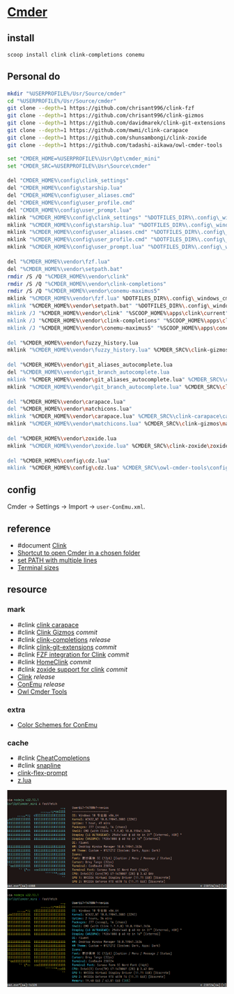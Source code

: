 # [Cmder](https://cmder.app/)

## install

```sh
scoop install clink clink-completions conemu
```

## Personal do

```sh
mkdir "%USERPROFILE%/Usr/Source/cmder"
cd "%USERPROFILE%/Usr/Source/cmder"
git clone --depth=1 https://github.com/chrisant996/clink-fzf
git clone --depth=1 https://github.com/chrisant996/clink-gizmos
git clone --depth=1 https://github.com/davidmarek/clink-git-extensions
git clone --depth=1 https://github.com/mwmi/clink-carapace
git clone --depth=1 https://github.com/shunsambongi/clink-zoxide
git clone --depth=1 https://github.com/tadashi-aikawa/owl-cmder-tools
```

```sh
set "CMDER_HOME=%USERPROFILE%\Usr\Opt\cmder_mini"
set "CMDER_SRC=%USERPROFILE%\Usr\Source\cmder"

del "CMDER_HOME%\config\clink_settings"
del "CMDER_HOME%\config\starship.lua"
del "CMDER_HOME%\config\user_aliases.cmd"
del "CMDER_HOME%\config\user_profile.cmd"
del "CMDER_HOME%\config\user_prompt.lua"
mklink "%CMDER_HOME%\config\clink_settings" "%DOTFILES_DIR%\.config\_windows_cmder\config\clink_settings"
mklink "%CMDER_HOME%\config\starship.lua" "%DOTFILES_DIR%\.config\_windows_cmder\config\starship.lua"
mklink "%CMDER_HOME%\config\user_aliases.cmd" "%DOTFILES_DIR%\.config\_windows_cmder\config\user_aliases.cmd"
mklink "%CMDER_HOME%\config\user_profile.cmd" "%DOTFILES_DIR%\.config\_windows_cmder\config\user_profile.cmd"
mklink "%CMDER_HOME%\config\user_prompt.lua" "%DOTFILES_DIR%\.config\_windows_cmder\config\user_prompt.lua"

del "%CMDER_HOME%\vendor\fzf.lua"
del "%CMDER_HOME%\vendor\setpath.bat"
rmdir /S /Q "%CMDER_HOME%\vendor\clink"
rmdir /S /Q "%CMDER_HOME%\vendor\clink-completions"
rmdir /S /Q "%CMDER_HOME%\vendor\conemu-maximus5"
mklink "%CMDER_HOME%\vendor\fzf.lua" %DOTFILES_DIR%\.config\_windows_cmder\vendor\fzf.lua"
mklink "%CMDER_HOME%\vendor\setpath.bat" "%DOTFILES_DIR%\.config\_windows_cmder\vendor\setpath.bat"
mklink /J "%CMDER_HOME%\vendor\clink" "%SCOOP_HOME%\apps\clink\current"
mklink /J "%CMDER_HOME%\vendor\clink-completions" "%SCOOP_HOME%\apps\clink-completions\current"
mklink /J "%CMDER_HOME%\vendor\conemu-maximus5" "%SCOOP_HOME%\apps\conemu\current"

del "%CMDER_HOME%\vendor\fuzzy_history.lua
mklink "%CMDER_HOME%\vendor\fuzzy_history.lua" %CMDER_SRC%\clink-gizmos\fuzzy_history.lua"

del "%CMDER_HOME%\vendor\git_aliases_autocomplete.lua
del "%CMDER_HOME%\vendor\git_branch_autocomplete.lua
mklink "%CMDER_HOME%\vendor\git_aliases_autocomplete.lua" %CMDER_SRC%\clink-git-extensions\git_aliases_autocomplete.lua"
mklink "%CMDER_HOME%\vendor\git_branch_autocomplete.lua" %CMDER_SRC%\clink-git-extensions\git_branch_autocomplete.lua"

del "%CMDER_HOME%\vendor\carapace.lua"
del "%CMDER_HOME%\vendor\matchicons.lua"
mklink "%CMDER_HOME%\vendor\carapace.lua" %CMDER_SRC%\clink-carapace\carapace.lua"
mklink "%CMDER_HOME%\vendor\matchicons.lua" %CMDER_SRC%\clink-gizmos\matchicons.lua"

del "%CMDER_HOME%\vendor\zoxide.lua
mklink "%CMDER_HOME%\vendor\zoxide.lua" %CMDER_SRC%\clink-zoxide\zoxide.lua"

del "%CMDER_HOME%\config\cdz.lua"
mklink "%CMDER_HOME%\config\cdz.lua" %CMDER_SRC%\owl-cmder-tools\config\cdz.lua"
```

## config

Cmder → Settings → Import → `user-ConEmu.xml`.

## reference

- #document [Clink](https://chrisant996.github.io/clink/clink.html)
- [Shortcut to open Cmder in a chosen folder](https://github.com/cmderdev/cmder#shortcut-to-open-cmder-in-a-chosen-folder)
- [set PATH with multiple lines](https://stackoverflow.com/questions/40909459/set-path-with-multiple-lines)
- [Terminal sizes](https://help.gnome.org/users/gnome-terminal/stable/app-terminal-sizes.html.en)

## resource

### mark

- #clink [clink carapace](https://github.com/mwmi/clink-carapace)
- #clink [Clink Gizmos](https://github.com/chrisant996/clink-gizmos) _commit_
- #clink [clink-completions](https://github.com/vladimir-kotikov/clink-completions) _release_
- #clink [clink-git-extensions](https://github.com/davidmarek/clink-git-extensions) _commit_
- #clink [FZF integration for Clink](https://github.com/chrisant996/clink-fzf) _commit_
- #clink [HomeClink](https://github.com/HeyItsJono/HomeClink) _commit_
- #clink [zoxide support for clink](https://github.com/shunsambongi/clink-zoxide) _commit_
- [Clink](https://github.com/chrisant996/clink) _release_
- [ConEmu](https://github.com/Maximus5/ConEmu) _release_
- [Owl Cmder Tools](https://github.com/tadashi-aikawa/owl-cmder-tools)

### extra

- [Color Schemes for ConEmu](https://github.com/hasansujon786/Cmder-Color-Themes)

### cache

- #clink [CheatCompletions](https://github.com/HeyItsJono/CheatCompletions)
- #clink [snapline](https://github.com/ahrvoje/snapline)
- [clink-flex-prompt](https://github.com/chrisant996/clink-flex-prompt)
- [z.lua](https://github.com/skywind3000/z.lua)

![colorcheme_fakenight](/_image/opt/_windows/cmder/colorcheme_fakenight.png)
![colorscheme_vanta](/_image/opt/_windows/cmder/colorscheme_vanta.png)

